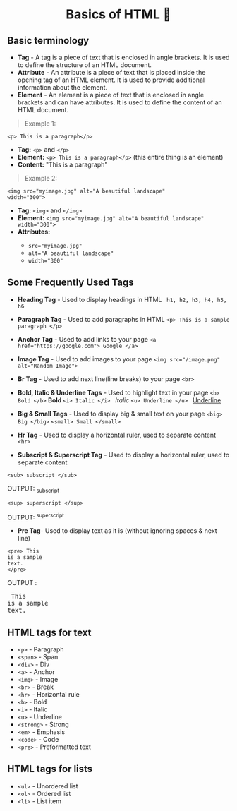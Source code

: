 <h1 align="center"> Basics of HTML  🚀</h1>

## Basic terminology
- **Tag** - A tag is a piece of text that is enclosed in angle brackets. It is used to define the structure of an HTML document.
- **Attribute** - An attribute is a piece of text that is placed inside the opening tag of an HTML element. It is used to provide additional information about the element.
- **Element** - An element is a piece of text that is enclosed in angle brackets and can have attributes. It is used to define the content of an HTML document.



> Example 1:

<code>&lt;p&gt; This is a paragraph&lt;/p&gt;</code>

<ul>
    <li><strong>Tag:</strong> <code>&lt;p&gt;</code> and <code>&lt;/p&gt;</code></li>
    <li><strong>Element:</strong> <code>&lt;p&gt; This is a paragraph&lt;/p&gt;</code> (this entire thing is an element)</li>
    <li><strong>Content:</strong> "This is a paragraph"</li>
</ul>

> Example 2:  

<code>&lt;img src="myimage.jpg" alt="A beautiful landscape" width="300"&gt;</code>

<ul>
    <li><strong>Tag:</strong> <code>&lt;img&gt;</code> and <code>&lt;/img&gt;</code></li>
    <li><strong>Element:</strong> <code>&lt;img src="myimage.jpg" alt="A beautiful landscape" width="300"&gt;</code></li>
    <li><strong>Attributes:</strong></li>
        <ul>
            <li><code>src="myimage.jpg"</code></li>
            <li><code>alt="A beautiful landscape"</code></li>
            <li><code>width="300"</code></li>
        </ul>
</ul>

## Some Frequently Used Tags 
- **Heading Tag** - Used to display headings in HTML
<code> h1, h2, h3, h4, h5, h6 </code>

- **Paragraph Tag** - Used to add paragraphs in HTML
``` <p> This is a sample paragraph </p> ```

- **Anchor Tag** - Used to add links to your page
``` <a href="https://google.com"> Google </a>  ```

- **Image Tag** - Used to add images to your page
```<img src="/image.png" alt="Random Image">```

- **Br Tag** - Used to add next line(line breaks) to your page
```<br>```

- **Bold, Italic & Underline Tags** - Used to highlight text in your page
``` <b> Bold </b> ```  <b> Bold </b>
```<i> Italic </i> ``` <i> Italic </i>
```<u> Underline </u> ``` <u> Underline </u>

- **Big & Small Tags** - Used to display big & small text on your page
```<big> Big </big>``` 
```<small> Small </small>```

- **Hr Tag** - Used to display a horizontal ruler, used to separate content
``` <hr>```

- **Subscript & Superscript Tag** - Used to display a horizontal ruler, used to separate content
```
<sub> subscript </sub>
```
OUTPUT: 
<sub> subscript </sub>

```
<sup> superscript </sup>
```
OUTPUT: 
<sup> superscript </sup>

- **Pre Tag**- Used to display text as it is (without ignoring spaces & next line)

``` 
<pre> This
is a sample
text.
</pre>
```
OUTPUT : 
<pre> This
is a sample
text.
</pre>

## HTML tags for text
- ```<p>``` - Paragraph
- ```<span>``` - Span
- ```<div>``` - Div
- ```<a>``` - Anchor
- ```<img>``` - Image
- ```<br>``` - Break
- ```<hr>``` - Horizontal rule
- ```<b>``` - Bold
- ```<i>``` - Italic
- ```<u>``` - Underline
- ```<strong>``` - Strong
- ```<em>``` - Emphasis
- ```<code>``` - Code
- ```<pre>``` - Preformatted text

## HTML tags for lists
- ```<ul>``` - Unordered list
- ```<ol>``` - Ordered list
- ```<li>``` - List item


##
